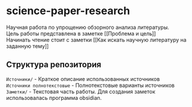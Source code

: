 # science-paper-research
Научная работа по упрощению обзорного анализа литературы.  
Цель работы представлена в заметке [[Проблема и цель]]  
Начинать чтение стоит с заметки [[Как искать научную литературу на заданную тему]] 

## Структура репозитория
`Источники/` - Краткое описание использованных источников  
`Источники полнотекстовые` - Полнотекстовые варианты источников
`Заметки/` - Текстовая часть работы. Для создания заметок использовалась программа obsidian.
